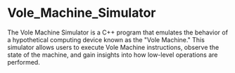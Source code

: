 # Vole_Machine_Simulator
The Vole Machine Simulator is a C++ program that emulates the behavior of a hypothetical computing device known as the "Vole Machine." This simulator allows users to execute Vole Machine instructions, observe the state of the machine, and gain insights into how low-level operations are performed.
